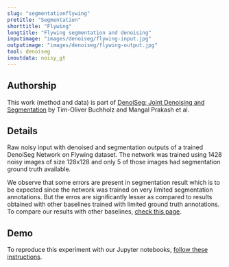 ```yaml
---
slug: "segmentationflywing"
pretitle: "Segmentation"
shorttitle: "Flywing"
longtitle: "Flywing segmentation and denoising"
inputimage: "images/denoiseg/flywing-input.jpg"
outputimage: "images/denoiseg/flywing-output.jpg"
tool: denoiseg
inoutdata: noisy_gt
---
```


## Authorship
This work (method and data) is part of [DenoiSeg: Joint Denoising and Segmentation](https://arxiv.org/pdf/2005.02987.pdf) by Tim-Oliver Buchholz and Mangal Prakash et al. 

## Details

Raw noisy input with denoised and segmentation outputs of a trained DenoiSeg Network on Flywing dataset. The network was trained using 1428 noisy images of size 128x128 and only 5 of those images had segmentation ground truth available.

We observe that some errors are present in segmentation result which is to be expected since the network was trained on very limited segmentation annotations. But the erros are significantly lesser as compared to results obtained with other baselines trained with limited ground truth annotations. To compare our results with other baselines, [check this page](https://github.com/juglab/DenoiSeg/wiki/Quantitative-segmentation-comparison-for-Flywing-dataset).

## Demo

To reproduce this experiment with our Jupyter notebooks, [follow these instructions](https://github.com/juglab/DenoiSeg).

